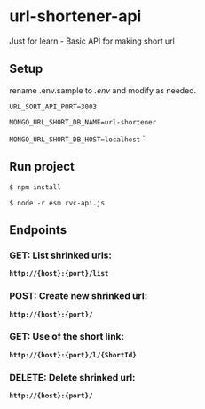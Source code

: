 # url-shortener-api
Just for learn - Basic API for making short url


## Setup

rename .env.sample to *.env* and modify as needed.

`URL_SORT_API_PORT=3003`

`MONGO_URL_SHORT_DB_NAME=url-shortener`

`MONGO_URL_SHORT_DB_HOST=localhost`
`

## Run project

`$ npm install`

`$ node -r esm rvc-api.js`

## Endpoints

### **GET**: List shrinked urls:

**`http://{host}:{port}/list`**

### **POST**: Create new shrinked url:

**`http://{host}:{port}/`**

### **GET**: Use of the short link:

**`http://{host}:{port}/l/{ShortId}`**


### **DELETE**: Delete shrinked url:

**`http://{host}:{port}/`**

